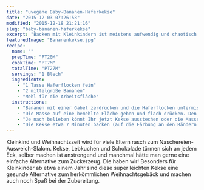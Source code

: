 ```yaml
---
title: "uvegane Baby-Bananen-Haferkekse"
date: "2015-12-03 07:26:58"
modified: "2015-12-18 21:21:16"
slug: "baby-bananen-haferkekse"
excerpt: "Backen mit Kleinkindern ist meistens aufwendig und chaotisch. Nicht so mit unseren super leichten Bananenkeksen aus nur zwei Zutaten. "
featuredImage: "Bananenkekse.jpg"
recipe:
  name: ""
  prepTime: "PT20M"
  cookTime: "PT7M"
  totalTime: "PT27M"
  servings: "1 Blech"
  ingredients:
    - "1 Tasse Haferflocken fein"
    - "2 mittelgroße Bananen"
    - "Mehl für die Arbeitsfläche"
  instructions:
    - "Bananen mit einer Gabel zerdrücken und die Haferflocken untermischen (wer einen Mixer hat kann beides einfach zusammen mixen)."
    - "Die Masse auf eine bemehlte Fläche geben und flach drücken. Den Ofen auf 170°C Umluft vorheizen."
    - "Je nach belieben könnt Ihr jetzt Kekse ausstechen oder die Masse mit den Händen zu kleinen Plätzchen formen (das macht besonders den Kleinen großen Spaß)."
    - "Die Kekse etwa 7 Minuten backen (auf die Färbung an den Rändern achten, wenn sie goldbraun werden sind sie fertig), auskühlen lassen und zusehen wie Euer Liebling sie verschlingt."
---
```


Kleinkind und Weihnachtszeit wird für viele Eltern rasch zum Naschereien-Ausweich-Slalom. Kekse, Lebkuchen und Schokolade türmen sich an jedem Eck, selber machen ist anstrengend und manchmal hätte man gerne eine einfache Alternative zum Zuckerzeug. Die haben wir! Besonders für Kleinkinder ab etwa einem Jahr sind diese super leichten Kekse eine gesunde Alternative zum herkömmlichen Weihnachtsgebäck und machen auch noch Spaß bei der Zubereitung.